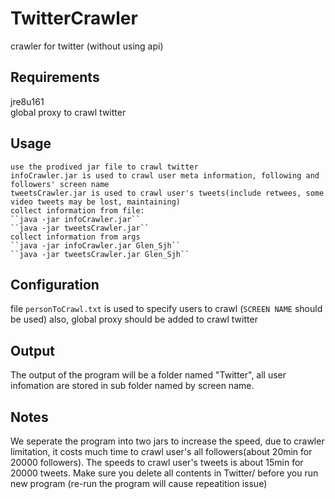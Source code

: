 # TwitterCrawler
crawler for twitter (without using api)

## Requirements
jre8u161<br>
global proxy to crawl twitter

## Usage
    use the prodived jar file to crawl twitter
    infoCrawler.jar is used to crawl user meta information, following and followers' screen name
    tweetsCrawler.jar is used to crawl user's tweets(include retwees, some video tweets may be lost, maintaining)
    collect information from file: 
    ``java -jar infoCrawler.jar``
    ``java -jar tweetsCrawler.jar``
    collect information from args
    ``java -jar infoCrawler.jar Glen_Sjh``
    ``java -jar tweetsCrawler.jar Glen_Sjh``

## Configuration
file ``personToCrawl.txt`` is used to specify users to crawl (``SCREEN NAME`` should be used)
also, global proxy should be added to crawl twitter

## Output
The output of the program will be a folder named "Twitter", all user infomation are stored in sub folder named by screen name.

## Notes
We seperate the program into two jars to increase the speed, due to crawler limitation, it costs much time to crawl user's all followers(about 20min for 20000 followers). The speeds to crawl user's tweets is about 15min for 20000 tweets.
Make sure you delete all contents in Twitter/ before you run new program (re-run the program will cause repeatition issue)



